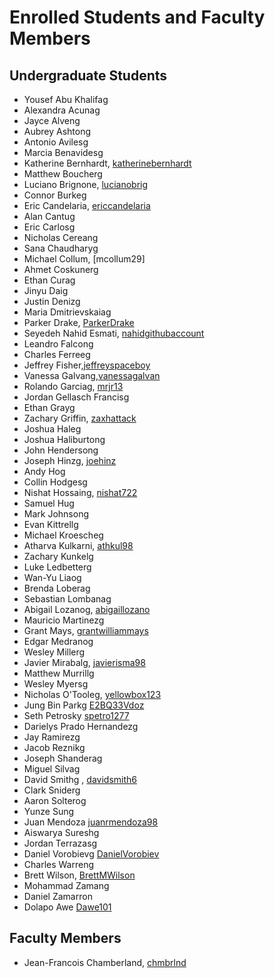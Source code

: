 Enrolled Students and Faculty Members
=====================================


Undergraduate Students
----------------------

* Yousef Abu Khalifag
* Alexandra Acunag
* Jayce Alveng
* Aubrey Ashtong
* Antonio Avilesg
* Marcia Benavidesg
* Katherine Bernhardt, [katherinebernhardt](https://github.com/katherinebernhardt)
* Matthew Boucherg
* Luciano Brignone, [lucianobrig](https://github.com/lucianobrig)
* Connor Burkeg
* Eric Candelaria, [ericcandelaria](https://github.com/ericcandelaria)
* Alan Cantug
* Eric Carlosg
* Nicholas Cereang
* Sana Chaudharyg
* Michael Collum, [mcollum29]
* Ahmet Coskunerg
* Ethan Curag
* Jinyu Daig
* Justin Denizg
* Maria Dmitrievskaiag
* Parker Drake, [ParkerDrake](https://github.com/ParkerDrake)
* Seyedeh Nahid Esmati, [nahidgithubaccount](https://github.com/nahidgithubaccount)
* Leandro Falcong
* Charles Ferreeg
* Jeffrey Fisher,[jeffreyspaceboy](https://github.com/jeffreyspaceboy)
* Vanessa Galvang,[vanessagalvan](https://github.com/vanessagalvan)
* Rolando Garciag, [mrjr13](https://github.com/mrjr13)
* Jordan Gellasch Francisg
* Ethan Grayg
* Zachary Griffin, [zaxhattack](https://github.com/zaxhattack)
* Joshua Haleg
* Joshua Haliburtong
* John Hendersong
* Joseph Hinzg, [joehinz](https://github.com/joehinz)
* Andy Hog
* Collin Hodgesg
* Nishat Hossaing, [nishat722](https://github.com/nishat722)
* Samuel Hug
* Mark Johnsong
* Evan Kittrellg
* Michael Kroescheg
* Atharva Kulkarni, [athkul98](https://github.com/athkul98)
* Zachary Kunkelg
* Luke Ledbetterg
* Wan-Yu Liaog
* Brenda Loberag
* Sebastian Lombanag
* Abigail Lozanog, [abigaillozano](https://github.com/abigaillozano)
* Mauricio Martinezg
* Grant Mays, [grantwilliammays](https://github.com/grantwilliammays)
* Edgar Medranog
* Wesley Millerg
* Javier Mirabalg, [javierisma98](https://github.com/javierisma98)
* Matthew Murrillg
* Wesley Myersg
* Nicholas O'Tooleg, [yellowbox123](https://github.com/yellowbox123)
* Jung Bin Parkg [E2BQ33Vdoz](https://github.com/E2BQ33Vdoz)
* Seth Petrosky [spetro1277](https://github.com/spetro1277)
* Darielys Prado Hernandezg
* Jay Ramirezg
* Jacob Reznikg
* Joseph Shanderag
* Miguel Silvag
* David Smithg <David Smith>, [davidsmith6](https://github.com/davidsmith6)
* Clark Sniderg
* Aaron Solterog
* Yunze Sung
* Juan Mendoza [juanrmendoza98](https://github.com/juanrmendoza98)
* Aiswarya Sureshg
* Jordan Terrazasg
* Daniel Vorobievg [DanielVorobiev](https://github.com/DanielVorobiev)
* Charles Warreng
* Brett Wilson, [BrettMWilson](https://github.com/BrettMWilson)
* Mohammad Zamang
* Daniel Zamarron
* Dolapo Awe [Dawe101](https://github.com/Dawe101)
  

Faculty Members
---------------

* Jean-Francois Chamberland, [chmbrlnd](https://github.com/chmbrlnd)

